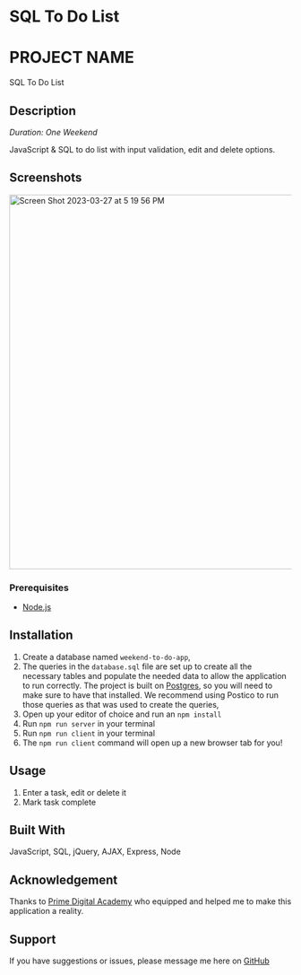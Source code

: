 # SQL To Do List

# PROJECT NAME
SQL To Do List

## Description

_Duration: One Weekend_

JavaScript & SQL to do list with input validation, edit and delete options.


## Screenshots

<img width="668" alt="Screen Shot 2023-03-27 at 5 19 56 PM" src="https://user-images.githubusercontent.com/98715838/228079921-0169e9f8-bb8d-44be-8cbd-d147834694c4.png">

### Prerequisites

- [Node.js](https://nodejs.org/en/)

## Installation

1. Create a database named `weekend-to-do-app`,
2. The queries in the `database.sql` file are set up to create all the necessary tables and populate the needed data to allow the application to run correctly. The project is built on [Postgres](https://www.postgresql.org/download/), so you will need to make sure to have that installed. We recommend using Postico to run those queries as that was used to create the queries, 
3. Open up your editor of choice and run an `npm install`
4. Run `npm run server` in your terminal
5. Run `npm run client` in your terminal
6. The `npm run client` command will open up a new browser tab for you!

## Usage

1. Enter a task, edit or delete it
2. Mark task complete

## Built With

JavaScript, SQL, jQuery, AJAX, Express, Node

## Acknowledgement
Thanks to [Prime Digital Academy](www.primeacademy.io) who equipped and helped me to make this application a reality.

## Support
If you have suggestions or issues, please message me here on [GitHub](https://github.com/heidign)